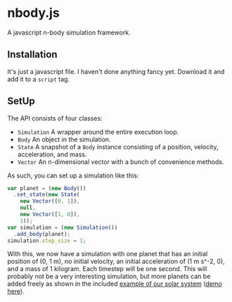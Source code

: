 # nbody.js

A javascript n-body simulation framework.

## Installation

It's just a javascript file.  I haven't done anything fancy yet.  Download it and add it to a `script` tag.

## SetUp

The API consists of four classes:

- `Simulation` A wrapper around the entire execution loop.
- `Body` An object in the simulation.
- `State` A snapshot of a `Body` instance consisting of a position, velocity, acceleration, and mass.
- `Vector` An n-dimensional vector with a bunch of convenience methods.

As such, you can set up a simulation like this:

```js
var planet = (new Body())
  .set_state(new State(
    new Vector([0, 1]),
    null,
    new Vector([1, 0]),
    1));
var simulation = (new Simulation())
  .add_body(planet);
simulation.step_size = 1;
```

With this, we now have a simulation with one planet that has an initial position of (0, 1 m), no initial velocity, an initial acceleration of (1 m s^-2, 0), and a mass of 1 kilogram.  Each timestep will be one second.  This will probably not be a very interesting simulation, but more planets can be added freely as shown in the included [example of our solar system](sol) ([demo here](//nbody.astex.io/sol)).

